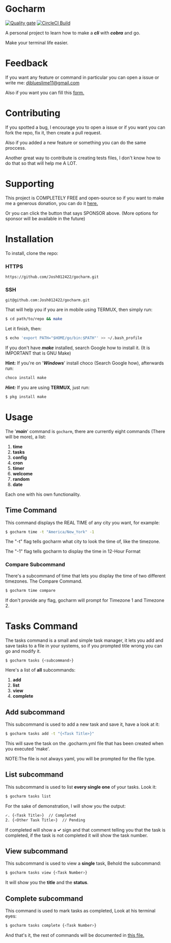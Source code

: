 # Gocharm

[![Quality gate](https://sonarcloud.io/api/project_badges/quality_gate?project=Josh012422_utils)](https://sonarcloud.io/dashboard?id=Josh012422_utils) [![CircleCI Build](https://circleci.com/gh/Josh012422/gocharm.svg?style=svg)](https://app.circleci.com/pipelines/github/Josh012422/gocharm)

A personal project to learn how to make a **_cli_** with **_cobra_** and go.

Make your terminal life easier.

# Feedback

If you want any feature or command in particular you can open a issue or write me: djblueslime11@gmail.com

Also if you want you can fill this [form.](https://forms.gle/8fAoibD6MuwoNphBA)

# Contributing

If you spotted a bug, I encourage you to open a issue or if you want you can fork the repo, fix it, then create a pull request.

Also if you added a new feature or something you can do the same proccess.

Another great way to contribute is creating tests files, I don't know how to do that so that will help me A LOT.

# Supporting

This project is COMPLETELY FREE and open-source so if you want to make me a generous donation, you can do it [here.](https://www.paypal.com/cgi-bin/webscr?cmd=_s-xclick&hosted_button_id=57L8EZDJATSKL&source=url)

Or you can click the button that says SPONSOR above. (More options for sponsor will be available in the future)

# Installation

To install, clone the repo: 

### HTTPS
```
https://github.com/Josh012422/gocharm.git
```

### SSH
```
git@github.com:Josh012422/gocharm.git
```

That will help you if you are in mobile using TERMUX, then simply run:

```bash
$ cd path/to/repo && make
```

Let it finish, then:

```bash
$ echo 'export PATH="$HOME/go/bin:$PATH"' >> ~/.bash_profile
```

If you don't have **_make_** installed, search Google how to install it. (It is IMPORTANT that is GNU Make)

**Hint:** If you're on '**_Windows_**' install choco (Search Google how), afterwards run:

```bash
choco install make
```
**_Hint:_** If you are using **__TERMUX__**, just run:

```bash
$ pkg install make
```

# Usage

The '**_main_**' command is `gocharm`, there are currently eight commands (There will be more), a list:

1. __time__
2. __tasks__
3. __config__
4. __cron__
5. __timer__
6. __welcome__
7. __random__
8. __date__

Each one with his own functionality.

## Time Command

This command displays the REAL TIME of any city you want, for example:

```bash
$ gocharm time -t "America/New_York" -1
```

The "-t" flag tells gocharm what city to look the time of, like the timezone.

The "-1" flag tells gocharm to display the time in 12-Hour Format

### Compare Subcommand

There's a subcommand of time that lets you display the time of two different timezones. The Compare Command.

```bash
$ gocharm time compare
```

If don't provide any flag, gocharm will prompt for Timezone 1 and Timezone 2.

# Tasks Command

The tasks command is a small and simple task manager, it lets you add and save tasks to a file in your systems, so if you prompted title wrong you can go and modify it.

```bash
$ gocharm tasks {<subcommand>}
```

Here's a list of __all__ subcommands:

1. __add__
2. __list__
3. __view__
4. __complete__

## Add subcommand

This subcommand is used to add a new task and save it, have a look at it:

```bash
$ gocharm tasks add -t "{<Task Title>}"
```

This will save the task on the .gocharm.yml file that has been created when you executed 'make'.

NOTE:The file is not always yaml, you will be prompted for the file type.

## List subcommand

This subcommand is used to list __every single one__ of your tasks. Look it:

```bash
$ gocharm tasks list
```

For the sake of demonstration, I will show you the output:

```bash
✓. {<Task Title>}  // Completed
2. {<Other Task Title>}  // Pending
```

If completed will show a __✓__ sign and that comment telling you that the task is completed, if the task is not completed it will show the task number.

## View subcommand

This subcommand is used to view a __single__ task, Behold the subcommand:

```bash
$ gocharm tasks view {<Task Number>}
```

It will show you the __title__ and the __status__.

## Complete subcommand

This command is used to mark tasks as completed, Look at his terminal eyes:

```bash
$ gocharm tasks complete {<Task Number>}
```

And that's it, the rest of commands will be documented in [this file.](/docs/full_guide.md)
